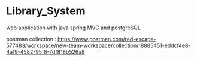# Library_System
web application with java spring MVC and postgreSQL

postman collection : https://www.postman.com/red-escape-577483/workspace/new-team-workspace/collection/18885451-eddcf4e8-4a19-4582-95f8-7df818b526a8
